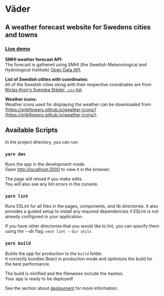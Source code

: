 # Väder

## A weather forecast website for Swedens cities and towns 

### [Live demo](https://smhi-vader.netlify.app/)

**SMHI weather forecast API:**  
The forecast is gathered using SMHI (the Swedish Meteorological and Hydrological Institute) [Open Data API](http://opendata.smhi.se/apidocs/metfcst/geographic_area.html).

**List of Swedish citites with coordinates:**  
All of the Swedish cities along with their respective coordinates are from [Niclas Kron's Svenska Städer `.csv` list](https://github.com/sphrak/svenska-stader/). 

**Weather icons:**  
Weather icons used for displaying the weather can be downloaded from [https://erikflowers.github.io/weather-icons/](https://erikflowers.github.io/weather-icons/).

## Available Scripts

In the project directory, you can run:

### `yarn dev`

Runs the app in the development mode.\
Open [http://localhost:3000](http://localhost:3000) to view it in the browser.

The page will reload if you make edits.\
You will also see any lint errors in the console.

### `yarn lint`

Runs ESLint for all files in the pages, components, and lib directories. It also provides a guided setup to install any required dependencies if ESLint is not already configured in your application.

If you have other directories that you would like to lint, you can specify them using the --dir flag:
`next lint --dir utils`

### `yarn build`

Builds the app for production to the `build` folder.\
It correctly bundles React in production mode and optimizes the build for the best performance.

The build is minified and the filenames include the hashes.\
Your app is ready to be deployed!

See the section about [deployment](https://facebook.github.io/create-react-app/docs/deployment) for more information.
